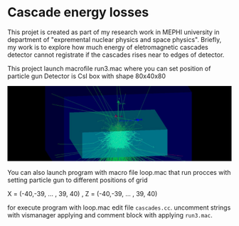 # Cascade energy losses
This projet is created as part of my research work in MEPHI university in department of "expremental nuclear physics and space physics".
Briefly, my work is to explore how much energy of eletromagnetic cascades detector cannot registrate if the cascades rises near to edges of detector.

This project launch macrofile run3.mac where you can set position of particle gun
Detector is CsI box with shape 80x40x80


![](procces_and_geometry.jpg)


You can also launch program with macro file loop.mac that run procces with setting particle gun to different positions of grid 
            
X = (-40,-39, ... , 39, 40)  ,  Z = (-40,-39, ... , 39, 40)

for execute program with loop.mac edit file `cascades.cc`.  uncomment strings with vismanager applying and comment block with applying `run3.mac`. 

